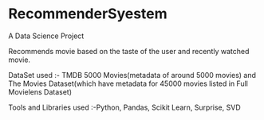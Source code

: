 # RecommenderSyestem

A Data Science Project

Recommends movie based on the taste of the user and recently watched movie.

DataSet used :- TMDB 5000 Movies(metadata of around 5000 movies) and The Movies Dataset(which have metadata for 45000 movies listed in Full Movielens Dataset)

Tools and Libraries used :-Python, Pandas, Scikit Learn, Surprise, SVD
